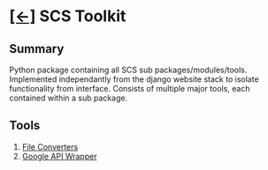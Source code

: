 # [[<-]](../README.md) SCS Toolkit

## Summary
Python package containing all SCS sub packages/modules/tools. Implemented independantly from the django website stack to isolate functionality from interface. Consists of multiple major tools, each contained within a sub package.

## Tools
1. [File Converters](scs/conv/README.md)
2. [Google API Wrapper](scs/google/README.md)


<!-- ## Environment Variables
To run this project, you will need to add the following environment variables to your .env file <br/>
`AUTO_EMAIL`
`AUTO_PASSWORD` -->
